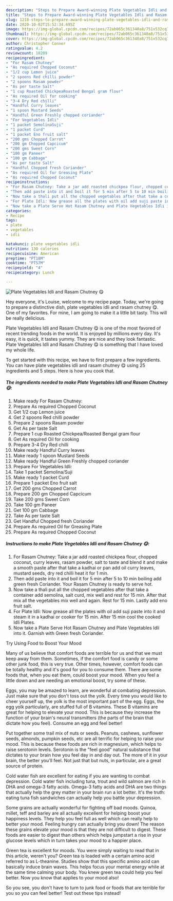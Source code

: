 ```yaml
---
description: "Steps to Prepare Award-winning Plate Vegetables Idli and Rasam Chutney 😋"
title: "Steps to Prepare Award-winning Plate Vegetables Idli and Rasam Chutney 😋"
slug: 1218-steps-to-prepare-award-winning-plate-vegetables-idli-and-rasam-chutney
date: 2020-10-02T15:52:34.695Z
image: https://img-global.cpcdn.com/recipes/72ab065c361340a8/751x532cq70/plate-vegetables-idli-and-rasam-chutney-😋-recipe-main-photo.jpg
thumbnail: https://img-global.cpcdn.com/recipes/72ab065c361340a8/751x532cq70/plate-vegetables-idli-and-rasam-chutney-😋-recipe-main-photo.jpg
cover: https://img-global.cpcdn.com/recipes/72ab065c361340a8/751x532cq70/plate-vegetables-idli-and-rasam-chutney-😋-recipe-main-photo.jpg
author: Christopher Conner
ratingvalue: 4.2
reviewcount: 10209
recipeingredient:
- "For Rasam Chutney"
- "As required Chopped Coconut"
- "1/2 cup Lemon juice"
- "2 spoons Red chilli powder"
- "2 spoons Rasam powder"
- "As per taste Salt"
- "1 cup Roasted ChickpeaRoasted Bengal gram flour"
- "As required Oil for cooking"
- "3-4 Dry Red chilli"
- "Handful Curry leaves"
- "1 spoon Mustard Seeds"
- "Handful Green Freshly chopped coriander"
- "For Vegetables Idli"
- "1 packet SemolinaSuji"
- "1 packet Curd"
- "1 packet Eno fruit salt"
- "200 gms Chopped Carrot"
- "200 gm Chopped Capcicum"
- "200 gms Sweet Corn"
- "100 gm Paneer"
- "100 gm Cabbage"
- "As per taste Salt"
- "Handful Chopped fresh Coriander"
- "As required Oil for Greasing Plate"
- "As required Chopped Coconut"
recipeinstructions:
- "For Rasam Chutney: Take a jar add roasted chickpea flour, chopped coconut, curry leaves, rasam powder, salt to taste and blend it and make a smooth paste after that take a kadhai or pan add oil curry leaves, mustard seeds, dry red chilli heat it for 1 min."
- "Then add paste into it and boil it for 5 min after 5 to 10 min boiling add green fresh Coriander. Your Rasam Chutney is ready to serve hot."
- "Now take a thali put all the chopped vegetables after that take a container add semolina, salt curd, mix well and rest for 15 min. After that mix all the vegetables mix well and again. Rest for 15 min. Lastly add eno fruit salt."
- "For Plate Idli: Now grease all the plates with oil add suji paste into it and steam it in a kadhai or cooker for 15 min. After 15 min cool the cooked Idli Plates."
- "Now take a Plate Serve Hot Rasam Chutney and Plate Vegetables Idli into it. Garnish with Green fresh Coriander."
categories:
- Recipe
tags:
- plate
- vegetables
- idli

katakunci: plate vegetables idli 
nutrition: 130 calories
recipecuisine: American
preptime: "PT18M"
cooktime: "PT57M"
recipeyield: "4"
recipecategory: Lunch

---
```



![Plate Vegetables Idli and Rasam Chutney 😋](https://img-global.cpcdn.com/recipes/72ab065c361340a8/751x532cq70/plate-vegetables-idli-and-rasam-chutney-😋-recipe-main-photo.jpg)

Hey everyone, it's Louise, welcome to my recipe page. Today, we're going to prepare a distinctive dish, plate vegetables idli and rasam chutney 😋. One of my favorites. For mine, I am going to make it a little bit tasty. This will be really delicious.



Plate Vegetables Idli and Rasam Chutney 😋 is one of the most favored of recent trending foods in the world. It is enjoyed by millions every day. It's easy, it is quick, it tastes yummy. They are nice and they look fantastic. Plate Vegetables Idli and Rasam Chutney 😋 is something that I have loved my whole life.


To get started with this recipe, we have to first prepare a few ingredients. You can have plate vegetables idli and rasam chutney 😋 using 25 ingredients and 5 steps. Here is how you cook that.

<!--inarticleads1-->

##### The ingredients needed to make Plate Vegetables Idli and Rasam Chutney 😋:

1. Make ready For Rasam Chutney:
1. Prepare As required Chopped Coconut
1. Get 1/2 cup Lemon juice
1. Get 2 spoons Red chilli powder
1. Prepare 2 spoons Rasam powder
1. Get As per taste Salt
1. Prepare 1 cup Roasted Chickpea/Roasted Bengal gram flour
1. Get As required Oil for cooking
1. Prepare 3-4 Dry Red chilli
1. Make ready Handful Curry leaves
1. Make ready 1 spoon Mustard Seeds
1. Make ready Handful Green Freshly chopped coriander
1. Prepare For Vegetables Idli:
1. Take 1 packet Semolina/Suji
1. Make ready 1 packet Curd
1. Prepare 1 packet Eno fruit salt
1. Get 200 gms Chopped Carrot
1. Prepare 200 gm Chopped Capcicum
1. Take 200 gms Sweet Corn
1. Take 100 gm Paneer
1. Get 100 gm Cabbage
1. Take As per taste Salt
1. Get Handful Chopped fresh Coriander
1. Prepare As required Oil for Greasing Plate
1. Prepare As required Chopped Coconut




<!--inarticleads2-->

##### Instructions to make Plate Vegetables Idli and Rasam Chutney 😋:

1. For Rasam Chutney: Take a jar add roasted chickpea flour, chopped coconut, curry leaves, rasam powder, salt to taste and blend it and make a smooth paste after that take a kadhai or pan add oil curry leaves, mustard seeds, dry red chilli heat it for 1 min.
1. Then add paste into it and boil it for 5 min after 5 to 10 min boiling add green fresh Coriander. Your Rasam Chutney is ready to serve hot.
1. Now take a thali put all the chopped vegetables after that take a container add semolina, salt curd, mix well and rest for 15 min. After that mix all the vegetables mix well and again. Rest for 15 min. Lastly add eno fruit salt.
1. For Plate Idli: Now grease all the plates with oil add suji paste into it and steam it in a kadhai or cooker for 15 min. After 15 min cool the cooked Idli Plates.
1. Now take a Plate Serve Hot Rasam Chutney and Plate Vegetables Idli into it. Garnish with Green fresh Coriander.




Try Using Food to Boost Your Mood


Many of us believe that comfort foods are terrible for us and that we must keep away from them. Sometimes, if the comfort food is candy or some other junk food, this is very true. Other times, however, comfort foods can be totally healthy and it's good for you to consume them. There are some foods that, when you eat them, could boost your mood. When you feel a little down and are needing an emotional boost, try some of these.

Eggs, you may be amazed to learn, are wonderful at combating depression. Just make sure that you don't toss out the yolk. Every time you would like to cheer yourself up, the yolk is the most important part of the egg. Eggs, the egg yolk particularly, are stuffed full of B vitamins. These B vitamins are great for helping to elevate your mood. This is because they increase the function of your brain's neural transmitters (the parts of the brain that dictate how you feel). Consume an egg and feel better!

Put together some trail mix of nuts or seeds. Peanuts, cashews, sunflower seeds, almonds, pumpkin seeds, etc are all terrific for helping to raise your mood. This is because these foods are rich in magnesium, which helps to raise serotonin levels. Serotonin is the "feel good" natural substance that dictates to your brain how you feel day in and day out. The more of it in your brain, the better you'll feel. Not just that but nuts, in particular, are a great source of protein.

Cold water fish are excellent for eating if you are wanting to combat depression. Cold water fish including tuna, trout and wild salmon are rich in DHA and omega-3 fatty acids. Omega-3 fatty acids and DHA are two things that actually help the grey matter in your brain run a lot better. It's the truth: eating tuna fish sandwiches can actually help you battle your depression. 

Some grains are actually wonderful for fighting off bad moods. Quinoa, millet, teff and barley are all actually excellent for helping boost your happiness levels. They help you feel full as well which can really help to better your mood. Feeling hungry can actually bring you down! The reason these grains elevate your mood is that they are not difficult to digest. These foods are easier to digest than others which helps jumpstart a rise in your glucose levels which in turn takes your mood to a happier place.

Green tea is excellent for moods. You were simply waiting to read that in this article, weren't you? Green tea is loaded with a certain amino acid referred to as L-theanine. Studies show that this specific amino acid can basically induce brain waves. This helps focus your mental energy while at the same time calming your body. You knew green tea could help you feel better. Now you know that applies to your mood also!

So you see, you don't have to turn to junk food or foods that are terrible for you so you can feel better! Test out  these tips  instead!

